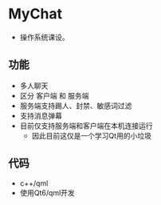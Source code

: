 # MyChat
* 操作系统课设。

## 功能
* 多人聊天
* 区分 客户端 和 服务端
* 服务端支持踢人、封禁、敏感词过滤
* 支持消息弹幕
* 目前仅支持服务端和客户端在本机连接运行
  * 因此目前这仅是一个学习Qt用的小垃圾
  
## 代码
* c++/qml
* 使用Qt6/qml开发

